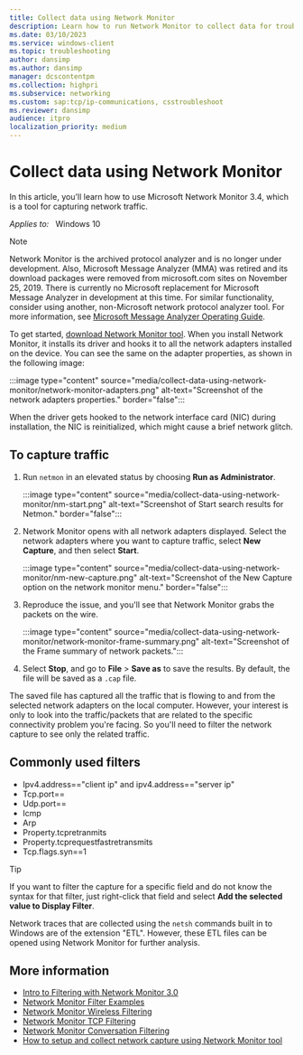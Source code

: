 ```yaml
---
title: Collect data using Network Monitor
description: Learn how to run Network Monitor to collect data for troubleshooting TCP/IP connectivity.
ms.date: 03/10/2023
ms.service: windows-client
ms.topic: troubleshooting
author: dansimp
ms.author: dansimp
manager: dcscontentpm
ms.collection: highpri
ms.subservice: networking
ms.custom: sap:tcp/ip-communications, csstroubleshoot
ms.reviewer: dansimp
audience: itpro
localization_priority: medium
---
```

# Collect data using Network Monitor

In this article, you'll learn how to use Microsoft Network Monitor 3.4, which is a tool for capturing network traffic.

_Applies to:_ &nbsp; Windows 10

> [!NOTE]
> Network Monitor is the archived protocol analyzer and is no longer under development. Also, Microsoft Message Analyzer (MMA) was retired and its download packages were removed from microsoft.com sites on November 25, 2019. There is currently no Microsoft replacement for Microsoft Message Analyzer in development at this time.  For similar functionality, consider using another, non-Microsoft network protocol analyzer tool. For more information, see [Microsoft Message Analyzer Operating Guide](/message-analyzer/microsoft-message-analyzer-operating-guide).

To get started, [download Network Monitor tool](https://www.microsoft.com/download/details.aspx?id=4865). When you install Network Monitor, it installs its driver and hooks it to all the network adapters installed on the device. You can see the same on the adapter properties, as shown in the following image:

:::image type="content" source="media/collect-data-using-network-monitor/network-monitor-adapters.png" alt-text="Screenshot of the network adapters properties." border="false":::

When the driver gets hooked to the network interface card (NIC) during installation, the NIC is reinitialized, which might cause a brief network glitch.

## To capture traffic

1. Run `netmon` in an elevated status by choosing **Run as Administrator**.

    :::image type="content" source="media/collect-data-using-network-monitor/nm-start.png" alt-text="Screenshot of Start search results for Netmon." border="false":::

2. Network Monitor opens with all network adapters displayed. Select the network adapters where you want to capture traffic, select **New Capture**, and then select **Start**.

    :::image type="content" source="media/collect-data-using-network-monitor/nm-new-capture.png" alt-text="Screenshot of the New Capture option on the network monitor menu." border="false":::

3. Reproduce the issue, and you'll see that Network Monitor grabs the packets on the wire.

    :::image type="content" source="media/collect-data-using-network-monitor/network-monitor-frame-summary.png" alt-text="Screenshot of the Frame summary of network packets.":::

4. Select **Stop**, and go to **File** > **Save as** to save the results. By default, the file will be saved as a `.cap` file.

The saved file has captured all the traffic that is flowing to and from the selected network adapters on the local computer. However, your interest is only to look into the traffic/packets that are related to the specific connectivity problem you're facing. So you'll need to filter the network capture to see only the related traffic.

## Commonly used filters

- Ipv4.address=="client ip" and ipv4.address=="server ip"
- Tcp.port==
- Udp.port==
- Icmp
- Arp
- Property.tcpretranmits
- Property.tcprequestfastretransmits
- Tcp.flags.syn==1

> [!TIP]
> If you want to filter the capture for a specific field and do not know the syntax for that filter, just right-click that field and select **Add the selected value to Display Filter**.

Network traces that are collected using the `netsh` commands built in to Windows are of the extension "ETL". However, these ETL files can be opened using Network Monitor for further analysis.

## More information

- [Intro to Filtering with Network Monitor 3.0](/archive/blogs/netmon/intro-to-filtering-with-network-monitor-3-0)
- [Network Monitor Filter Examples](https://blogs.technet.microsoft.com/rmilne/2016/08/11/network-monitor-filter-examples/)
- [Network Monitor Wireless Filtering](https://social.technet.microsoft.com/wiki/contents/articles/1900.network-monitor-wireless-filtering.aspx)
- [Network Monitor TCP Filtering](https://social.technet.microsoft.com/wiki/contents/articles/1134.network-monitor-tcp-filtering.aspx)
- [Network Monitor Conversation Filtering](https://social.technet.microsoft.com/wiki/contents/articles/1829.network-monitor-conversation-filtering.aspx)
- [How to setup and collect network capture using Network Monitor tool](/archive/blogs/msindiasupp/how-to-setup-and-collect-network-capture-using-network-monitor-tool)
